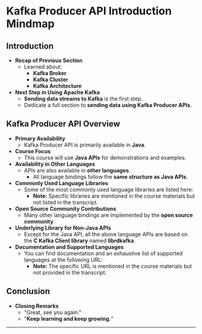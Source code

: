 # Kafka Producer API Introduction Mindmap

## Introduction

- **Recap of Previous Section**
  - Learned about:
    - **Kafka Broker**
    - **Kafka Cluster**
    - **Kafka Architecture**
- **Next Step in Using Apache Kafka**
  - **Sending data streams to Kafka** is the first step.
  - Dedicate a full section to **sending data using Kafka Producer APIs**.

## Kafka Producer API Overview

- **Primary Availability**
  - Kafka Producer API is primarily available in **Java**.
- **Course Focus**
  - This course will use **Java APIs** for demonstrations and examples.
- **Availability in Other Languages**
  - APIs are also available in **other languages**.
    - All language bindings follow the **same structure as Java APIs**.
- **Commonly Used Language Libraries**
  - Some of the most commonly used language libraries are listed here:
    - **Note:** Specific libraries are mentioned in the course materials but not listed in the transcript.
- **Open Source Community Contributions**
  - Many other language bindings are implemented by the **open source community**.
- **Underlying Library for Non-Java APIs**
  - Except for the Java API, all the above language APIs are based on the **C Kafka Client library** named **librdkafka**.
- **Documentation and Supported Languages**
  - You can find documentation and an exhaustive list of supported languages at the following URL:
    - **Note:** The specific URL is mentioned in the course materials but not provided in the transcript.

## Conclusion

- **Closing Remarks**
  - "Great, see you again."
  - "**Keep learning and keep growing.**"

---

